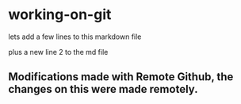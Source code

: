 # working-on-git

lets add a few lines to this markdown file

plus a new line 2 to the md file

## Modifications made with Remote Github, the changes on this were made remotely.
